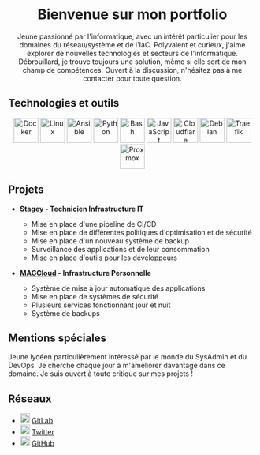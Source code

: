 <link rel="stylesheet" type='text/css' href="https://cdn.jsdelivr.net/gh/devicons/devicon@latest/devicon.min.css" />
<h1 align="center">Bienvenue sur mon portfolio</h1>
<p align="center">Jeune passionné par l'informatique, avec un intérêt particulier pour les domaines du réseau/système et de l'IaC. Polyvalent et curieux, j'aime explorer de nouvelles technologies et secteurs de l'informatique. Débrouillard, je trouve toujours une solution, même si elle sort de mon champ de compétences. Ouvert à la discussion, n'hésitez pas à me contacter pour toute question.</p>

## Technologies et outils

<div align="center">
  <img height='50px' width="50px" src="https://cdn.jsdelivr.net/gh/devicons/devicon@latest/icons/docker/docker-plain.svg" alt="Docker" title="Docker" />
  <img height='50px' width="50px" src="https://cdn.jsdelivr.net/gh/devicons/devicon@latest/icons/linux/linux-original.svg" alt="Linux" title="Linux" />
  <img height='50px' width="50px" src="https://cdn.jsdelivr.net/gh/devicons/devicon@latest/icons/ansible/ansible-plain-wordmark.svg" alt="Ansible" title="Ansible" />
  <img height='50px' width="50px" src="https://cdn.jsdelivr.net/gh/devicons/devicon@latest/icons/python/python-plain.svg" alt="Python" title="Python" />
  <img height='50px' width="50px" src="https://cdn.jsdelivr.net/gh/devicons/devicon@latest/icons/bash/bash-plain.svg" alt="Bash" title="Bash" />
  <img height='50px' width="50px" src="https://cdn.jsdelivr.net/gh/devicons/devicon@latest/icons/javascript/javascript-plain.svg" alt="JavaScript" title="JavaScript" />
  <img height='50px' width="50px" src="https://cdn.jsdelivr.net/gh/devicons/devicon@latest/icons/cloudflare/cloudflare-plain.svg" alt="Cloudflare" title="Cloudflare" />
  <img height='50px' width="50px" src="https://cdn.jsdelivr.net/gh/devicons/devicon@latest/icons/debian/debian-plain.svg" alt="Debian" title="Debian" />
  <img height='50px' width="50px" src="https://cdn.jsdelivr.net/gh/devicons/devicon@latest/icons/traefikproxy/traefikproxy-original.svg" alt="Traefik" title="Traefik" />
  <img height='50px' width="50px" src="https://img.icons8.com/fluent/512/proxmox.png" alt="Proxmox" title="Proxmox" />
</div>

## Projets

- **[Stagey](https://stagey.fr) - Technicien Infrastructure IT**
  - Mise en place d'une pipeline de CI/CD
  - Mise en place de différentes politiques d'optimisation et de sécurité
  - Mise en place d'un nouveau système de backup
  - Surveillance des applications et de leur consommation
  - Mise en place d'outils pour les développeurs

- **[MAGCloud](https://status.magcloud.eu) - Infrastructure Personnelle**
  - Système de mise à jour automatique des applications
  - Mise en place de systèmes de sécurité
  - Plusieurs services fonctionnant jour et nuit
  - Système de backups

## Mentions spéciales

Jeune lycéen particulièrement intéressé par le monde du SysAdmin et du DevOps. Je cherche chaque jour à m'améliorer davantage dans ce domaine. Je suis ouvert à toute critique sur mes projets !

## Réseaux

- <img height='20px' width="20px" src="https://cdn.jsdelivr.net/gh/devicons/devicon@latest/icons/gitlab/gitlab-plain.svg" alt="GitLab" title="GitLab" /> [GitLab](https://gitlab.com/MAG45)
- <img height='20px' width="20px" src="https://cdn.jsdelivr.net/gh/devicons/devicon@latest/icons/twitter/twitter-original.svg" alt="Twitter" title="Twitter" /> [Twitter](https://x.com/mag__45)
- <img height='20px' width="20px" src="https://cdn.jsdelivr.net/gh/devicons/devicon@latest/icons/github/github-original.svg" alt="GitHub" title="GitHub" /> [GitHub](https://github.com/MAG-45)

